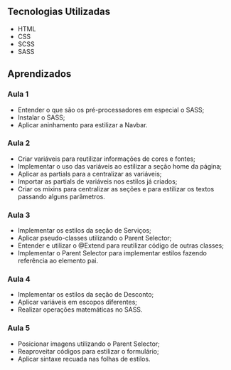 ## Tecnologias Utilizadas
* HTML
* CSS
* SCSS
* SASS

## Aprendizados

### Aula 1

* Entender o que são os pré-processadores em especial o SASS;
* Instalar o SASS;
* Aplicar aninhamento para estilizar a Navbar.


### Aula 2

* Criar variáveis para reutilizar informações de cores e fontes;
* Implementar o uso das variáveis ao estilizar a seção home da página;
* Aplicar as partials para a centralizar as variáveis;
* Importar as partials de variáveis nos estilos já criados;
* Criar os mixins para centralizar as seções e para estilizar os textos passando alguns parâmetros.

### Aula 3

* Implementar os estilos da seção de Serviços;
* Aplicar pseudo-classes utilizando o Parent Selector;
* Entender e utilizar o @Extend para reutilizar código de outras classes;
* Implementar o Parent Selector para implementar estilos fazendo referência ao elemento pai.

### Aula 4

* Implementar os estilos da seção de Desconto;
* Aplicar variáveis em escopos diferentes;
* Realizar operações matemáticas no SASS.

### Aula 5

* Posicionar imagens utilizando o Parent Selector;
* Reaproveitar códigos para estilizar o formulário;
* Aplicar sintaxe recuada nas folhas de estilos.